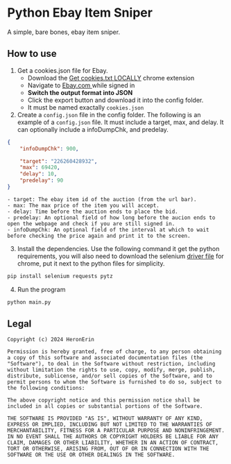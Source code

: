 # Python Ebay Item Sniper


A simple, bare bones, ebay item sniper. 



## How to use

1. Get a cookies.json file for Ebay.
	* Download the [Get cookies.txt LOCALLY](https://chromewebstore.google.com/detail/get-cookiestxt-locally/cclelndahbckbenkjhflpdbgdldlbecc) chrome extension
	* Navigate to [Ebay.com ](https://www.ebay.com/) while signed in
	* **Switch the output format into JSON**
	* Click the export button and download it into the config folder.
	* It must be named exactally `cookies.json`
2. Create a `config.json` file in the config folder. The following is an example of a `config.json` file. It must include a target, max, and delay. It can optionally include a infoDumpChk, and predelay. 
```json
{
	"infoDumpChk": 900,

	"target": "226260428932",
	"max": 69420,
	"delay": 10,
	"predelay": 90
}
```
	- target: The ebay item id of the auction (from the url bar).
	- max: The max price of the item you will accept.
	- delay: Time before the auction ends to place the bid.
	- predelay: An optional field of how long before the aucion ends to open the webpage and check if you are still signed in.
	- infoDumpChk: An optional field of the interval at which to wait before checking the price again and print it to the screen.
3. Install the dependencies. Use the following command it get the python requirements, you will also need to download the selenium [driver file](https://selenium-python.readthedocs.io/installation.html#drivers) for chrome, put it next to the python files for simplicity. 
```bash
pip install selenium requests pytz
```
4. Run the program
```bash
python main.py
```


## Legal
```plaintext
Copyright (c) 2024 HeronErin

Permission is hereby granted, free of charge, to any person obtaining a copy of this software and associated documentation files (the "Software"), to deal in the Software without restriction, including without limitation the rights to use, copy, modify, merge, publish, distribute, sublicense, and/or sell copies of the Software, and to permit persons to whom the Software is furnished to do so, subject to the following conditions:

The above copyright notice and this permission notice shall be included in all copies or substantial portions of the Software.

THE SOFTWARE IS PROVIDED "AS IS", WITHOUT WARRANTY OF ANY KIND, EXPRESS OR IMPLIED, INCLUDING BUT NOT LIMITED TO THE WARRANTIES OF MERCHANTABILITY, FITNESS FOR A PARTICULAR PURPOSE AND NONINFRINGEMENT. IN NO EVENT SHALL THE AUTHORS OR COPYRIGHT HOLDERS BE LIABLE FOR ANY CLAIM, DAMAGES OR OTHER LIABILITY, WHETHER IN AN ACTION OF CONTRACT, TORT OR OTHERWISE, ARISING FROM, OUT OF OR IN CONNECTION WITH THE SOFTWARE OR THE USE OR OTHER DEALINGS IN THE SOFTWARE.
```





